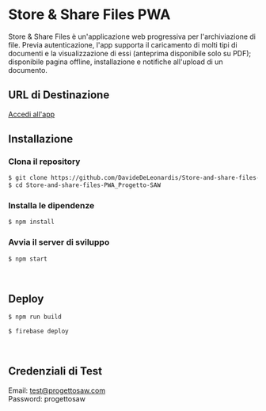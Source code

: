 # Store & Share Files PWA

Store & Share Files è un'applicazione web progressiva per l'archiviazione di file. Previa autenticazione, l'app supporta il caricamento di molti tipi di documenti e la visualizzazione di essi (anteprima disponibile solo su PDF); disponibile pagina offline, installazione e notifiche all'upload di un documento.

## URL di Destinazione

[Accedi all'app](https://store-and-share-files-pwa.web.app)
<br>

## Installazione

### Clona il repository

```sh
$ git clone https://github.com/DavideDeLeonardis/Store-and-share-files-PWA_Progetto-SAW.git
$ cd Store-and-share-files-PWA_Progetto-SAW
```

### Installa le dipendenze

```sh
$ npm install
```

### Avvia il server di sviluppo

```sh
$ npm start
```

<br>

## Deploy

```sh
$ npm run build
```

```sh
$ firebase deploy
```

<br>

## Credenziali di Test

Email: test@progettosaw.com
<br>
Password: progettosaw
